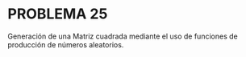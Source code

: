 # PROBLEMA 25

Generación de una Matriz cuadrada mediante el uso de funciones de producción de números 
aleatorios.